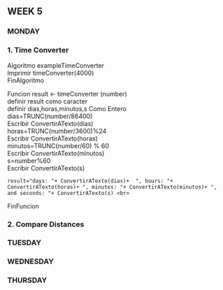## WEEK 5

### MONDAY

### 1. Time Converter 

Algoritmo exampleTimeConverter <br>
	Imprimir timeConverter(4000) <br>
FinAlgoritmo <br>

Funcion  result <- timeConverter (number) <br>
	definir result como caracter <br>
	definir dias,horas,minutos,s Como Entero <br>
	dias=TRUNC(number/86400) <br>
	Escribir ConvertirATexto(dias) <br>
	horas=TRUNC(number/3600)%24 <br>
	Escribir ConvertirATexto(horas) <br>
	minutos=TRUNC(number/60) % 60 <br>
	Escribir ConvertirATexto(minutos) <br>
	s=number%60 <br>
	Escribir ConvertirATexto(s) <br>
	
	result="days: "+ ConvertirATexto(dias)+  ", hours: "+ ConvertirATexto(horas)+ ", minutes: "+ ConvertirATexto(minutos)+ ", and seconds: "+ ConvertirATexto(s) <br>
  FinFuncion <br>

### 2. Compare Distances



### TUESDAY

### WEDNESDAY

### THURSDAY
